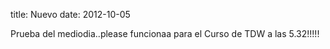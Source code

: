 title: Nuevo
date: 2012-10-05

Prueba del mediodia..please funcionaa para el Curso de TDW a las 5.32!!!!!